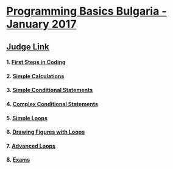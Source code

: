 # <a href="https://softuni.bg/trainings/1560/programming-basics-bulgaria-january-2017">Programming Basics Bulgaria - January 2017</a>

## <a href="https://judge.softuni.bg/Contests#!/List/ByCategory/37/Programming-Basics-Exercises">Judge Link</a>

 #### 1. <a href="https://github.com/i-den/SoftwareUniversity/tree/master/01)%20Programming%20Basics/01.%20First%20Steps%20in%20Coding">First Steps in Coding</a>

 #### 2. <a href="https://github.com/i-den/SoftwareUniversity/tree/master/01)%20Programming%20Basics/02.%20Simple%20Calculations">Simple Calculations</a>

 #### 3. <a href="https://github.com/i-den/SoftwareUniversity/tree/master/01)%20Programming%20Basics/03.%20Simple%20Conditional%20Statements">Simple Conditional Statements</a>

 #### 4. <a href="https://github.com/i-den/SoftwareUniversity/tree/master/01)%20Programming%20Basics/04.%20Complex%20Conditional%20Statements">Complex Conditional Statements</a>

 #### 5. <a href="https://github.com/i-den/SoftwareUniversity/tree/master/01)%20Programming%20Basics/05.%20Simple%20Loops">Simple Loops</a>

 #### 6. <a href="https://github.com/i-den/SoftwareUniversity/tree/master/01)%20Programming%20Basics/06.%20Drawing%20Figures%20with%20Loops">Drawing Figures with Loops</a>

 #### 7. <a href="https://github.com/i-den/SoftwareUniversity/tree/master/01)%20Programming%20Basics/07.%20Advanced%20Loops">Advanced Loops</a>

 #### 8. <a href="https://github.com/i-den/SoftwareUniversity/tree/master/01)%20Programming%20Basics/Some%20of%20the%20Exams">Exams</a>

